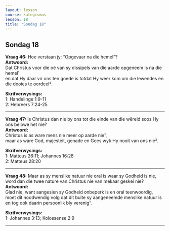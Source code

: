 ```yaml
---
layout: lesson
course: kategismus
lesson: 18
title: "Sondag 18"
---
```


## Sondag 18

**Vraag 46:** Hoe verstaan jy: “Opgevaar na die hemel”?  
**Antwoord:**  
Dat Christus voor die oë van sy dissipels van die aarde opgeneem is na die hemel¹  
en dat Hy daar vir ons ten goede is totdat Hy weer kom om die lewendes en die dooies te oordeel².

**Skrifverwysings:**  
1: Handelinge 1:9-11  
2: Hebreërs 7:24-25

---

**Vraag 47:** Is Christus dan nie by ons tot die einde van die wêreld soos Hy ons belowe het nie?  
**Antwoord:**  
Christus is as ware mens nie meer op aarde nie¹,  
maar as ware God, majesteit, genade en Gees wyk Hy nooit van ons nie².

**Skrifverwysings:**  
1: Matteus 26:11; Johannes 16:28  
2: Matteus 28:20

---

**Vraag 48:** Maar as sy menslike natuur nie oral is waar sy Godheid is nie,  
word dan die twee nature van Christus nie van mekaar geskei nie?  
**Antwoord:**  
Glad nie, want aangesien sy Godheid onbeperk is en oral teenwoordig,  
moet dit noodwendig volg dat dit buite sy aangeneemde menslike natuur is en tog ook daarin persoonlik bly verenig¹.

**Skrifverwysings:**  
1: Johannes 3:13; Kolossense 2:9

---